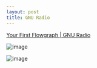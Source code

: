 ```yaml
---
layout: post
title: GNU Radio
---
```


[Your First Flowgraph \| GNU Radio](https://wiki.gnuradio.org/index.php?title=Your_First_Flowgraph)

![image](https://github.com/jordanbell2357/jordanbell2357.github.io/assets/47544607/d706e53f-04b5-44b2-887f-6b7e8eb5d9f6)

![image](https://github.com/jordanbell2357/jordanbell2357.github.io/assets/47544607/d1a2e95d-d2d0-47d3-900c-910f118929cb)
